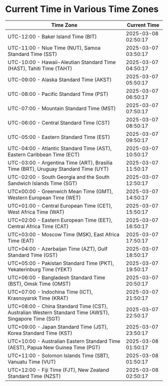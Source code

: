 # Current Time in Various Time Zones

| Time Zone | Current Time |
|-----------|--------------|
| UTC-12:00 - Baker Island Time (BIT) | 2025-03-08 02:50:17 |
| UTC-11:00 - Niue Time (NUT), Samoa Standard Time (SST) | 2025-03-07 03:50:17 |
| UTC-10:00 - Hawaii-Aleutian Standard Time (HAST), Tahiti Time (TAHT) | 2025-03-07 04:50:17 |
| UTC-09:00 - Alaska Standard Time (AKST) | 2025-03-07 05:50:17 |
| UTC-08:00 - Pacific Standard Time (PST) | 2025-03-07 06:50:17 |
| UTC-07:00 - Mountain Standard Time (MST) | 2025-03-07 07:50:17 |
| UTC-06:00 - Central Standard Time (CST) | 2025-03-07 08:50:17 |
| UTC-05:00 - Eastern Standard Time (EST) | 2025-03-07 09:50:17 |
| UTC-04:00 - Atlantic Standard Time (AST), Eastern Caribbean Time (ECT) | 2025-03-07 10:50:17 |
| UTC-03:00 - Argentina Time (ART), Brasília Time (BRT), Uruguay Standard Time (UYT) | 2025-03-07 11:50:17 |
| UTC-02:00 - South Georgia and the South Sandwich Islands Time (SGT) | 2025-03-07 12:50:17 |
| UTC±00:00 - Greenwich Mean Time (GMT), Western European Time (WET) | 2025-03-07 14:50:17 |
| UTC+01:00 - Central European Time (CET), West Africa Time (WAT) | 2025-03-07 15:50:17 |
| UTC+02:00 - Eastern European Time (EET), Central Africa Time (CAT) | 2025-03-07 16:50:17 |
| UTC+03:00 - Moscow Time (MSK), East Africa Time (EAT) | 2025-03-07 17:50:17 |
| UTC+04:00 - Azerbaijan Time (AZT), Gulf Standard Time (GST) | 2025-03-07 18:50:17 |
| UTC+05:00 - Pakistan Standard Time (PKT), Yekaterinburg Time (YEKT) | 2025-03-07 19:50:17 |
| UTC+06:00 - Bangladesh Standard Time (BST), Omsk Time (OMST) | 2025-03-07 20:50:17 |
| UTC+07:00 - Indochina Time (ICT), Krasnoyarsk Time (KRAT) | 2025-03-07 21:50:17 |
| UTC+08:00 - China Standard Time (CST), Australian Western Standard Time (AWST), Singapore Time (SGT) | 2025-03-07 22:50:17 |
| UTC+09:00 - Japan Standard Time (JST), Korea Standard Time (KST) | 2025-03-07 23:50:17 |
| UTC+10:00 - Australian Eastern Standard Time (AEST), Papua New Guinea Time (PGT) | 2025-03-08 01:50:17 |
| UTC+11:00 - Solomon Islands Time (SBT), Vanuatu Time (VUT) | 2025-03-08 01:50:17 |
| UTC+12:00 - Fiji Time (FJT), New Zealand Standard Time (NZST) | 2025-03-08 02:50:17 |
